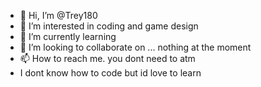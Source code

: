 - 👋 Hi, I’m @Trey180
- 👀 I’m interested in coding and game design
- 🌱 I’m currently learning 
- 💞️ I’m looking to collaborate on ... nothing at the moment
- 📫 How to reach me. you dont need to atm 
- I dont know how to code but id love to learn 

<!---
Trey180/Trey180 is a ✨ special ✨ repository because its `README.md` (this file) appears on your GitHub profile.
You can click the Preview link to take a look at your changes.
--->
